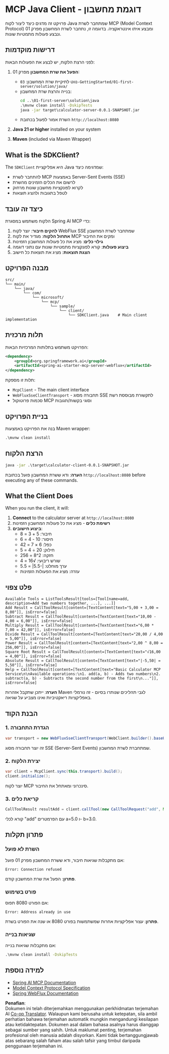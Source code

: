 <!--
CO_OP_TRANSLATOR_METADATA:
{
  "original_hash": "7074b9f4c8cd147c1c10f569d8508c82",
  "translation_date": "2025-06-11T13:14:22+00:00",
  "source_file": "03-GettingStarted/02-client/solution/java/README.md",
  "language_code": "ms"
}
-->
# MCP Java Client - דוגמת מחשבון

פרויקט זה מדגים כיצד ליצור לקוח Java שמתחבר לשרת MCP (Model Context Protocol) ומבצע איתו אינטראקציה. בדוגמה זו, נתחבר לשרת המחשבון מפרק 01 ונבצע פעולות מתמטיות שונות.

## דרישות מוקדמות

לפני הרצת הלקוח, יש לבצע את הפעולות הבאות:

1. **הפעל את שרת המחשבון** מפרק 01:
   - נווט לתיקיית שרת המחשבון: `03-GettingStarted/01-first-server/solution/java/`
   - בנייה והרצת שרת המחשבון:
     ```cmd
     cd ..\01-first-server\solution\java
     .\mvnw clean install -DskipTests
     java -jar target\calculator-server-0.0.1-SNAPSHOT.jar
     ```
   - השרת אמור לפעול בכתובת `http://localhost:8080`

2. **Java 21 or higher** installed on your system
3. **Maven** (included via Maven Wrapper)

## What is the SDKClient?

The `SDKClient` היא אפליקציית Java שמדגימה כיצד:
- להתחבר לשרת MCP באמצעות Server-Sent Events (SSE)
- לרשום את הכלים הזמינים מהשרת
- לקרוא לפונקציות מחשבון שונות מרחוק
- לטפל בתגובות ולהציג תוצאות

## כיצד זה עובד

הלקוח משתמש במסגרת Spring AI MCP כדי:

1. **להקים חיבור**: יוצר לקוח WebFlux SSE שמתחבר לשרת המחשבון
2. **אתחול הלקוח**: מגדיר את לקוח MCP ומקים את החיבור
3. **גילוי כלים**: מציג את כל פעולות המחשבון הזמינות
4. **ביצוע פעולות**: קורא לפונקציות מתמטיות שונות עם נתוני דוגמה
5. **הצגת תוצאות**: מציג את תוצאות כל חישוב

## מבנה הפרויקט

```
src/
└── main/
    └── java/
        └── com/
            └── microsoft/
                └── mcp/
                    └── sample/
                        └── client/
                            └── SDKClient.java    # Main client implementation
```

## תלות מרכזית

הפרויקט משתמש בתלותות המרכזיות הבאות:

```xml
<dependency>
    <groupId>org.springframework.ai</groupId>
    <artifactId>spring-ai-starter-mcp-server-webflux</artifactId>
</dependency>
```

תלות זו מספקת:
- `McpClient` - The main client interface
- `WebFluxSseClientTransport` - תחבורה מסוג SSE לתקשורת מבוססת רשת
- סכמות פרוטוקול MCP וסוגי בקשות/תגובות

## בניית הפרויקט

בנה את הפרויקט באמצעות Maven wrapper:

```cmd
.\mvnw clean install
```

## הרצת הלקוח

```cmd
java -jar .\target\calculator-client-0.0.1-SNAPSHOT.jar
```

**הערה**: ודא ששרת המחשבון פועל בכתובת `http://localhost:8080` before executing any of these commands.

## What the Client Does

When you run the client, it will:

1. **Connect** to the calculator server at `http://localhost:8080`
2. **רשימת כלים** - מציג את כל פעולות המחשבון הזמינות
3. **ביצוע חישובים**:
   - חיבור: 5 + 3 = 8
   - חיסור: 10 - 4 = 6
   - כפל: 6 × 7 = 42
   - חילוק: 20 ÷ 4 = 5
   - חזקה: 2^8 = 256
   - שורש ריבועי: √16 = 4
   - ערך מוחלט: |-5.5| = 5.5
   - עזרה: מציג את הפעולות הזמינות

## פלט צפוי

```
Available Tools = ListToolsResult[tools=[Tool[name=add, description=Add two numbers together, ...], ...]]
Add Result = CallToolResult[content=[TextContent[text="5,00 + 3,00 = 8,00"]], isError=false]
Subtract Result = CallToolResult[content=[TextContent[text="10,00 - 4,00 = 6,00"]], isError=false]
Multiply Result = CallToolResult[content=[TextContent[text="6,00 * 7,00 = 42,00"]], isError=false]
Divide Result = CallToolResult[content=[TextContent[text="20,00 / 4,00 = 5,00"]], isError=false]
Power Result = CallToolResult[content=[TextContent[text="2,00 ^ 8,00 = 256,00"]], isError=false]
Square Root Result = CallToolResult[content=[TextContent[text="√16,00 = 4,00"]], isError=false]
Absolute Result = CallToolResult[content=[TextContent[text="|-5,50| = 5,50"]], isError=false]
Help = CallToolResult[content=[TextContent[text="Basic Calculator MCP Service\n\nAvailable operations:\n1. add(a, b) - Adds two numbers\n2. subtract(a, b) - Subtracts the second number from the first\n..."]], isError=false]
```

**הערה**: ייתכן שתקבל אזהרות Maven לגבי תהליכים שנותרו בסיום - זה נורמלי באפליקציות ריאקטיביות ואינו מצביע על שגיאה.

## הבנת הקוד

### 1. הגדרת התחבורה
```java
var transport = new WebFluxSseClientTransport(WebClient.builder().baseUrl("http://localhost:8080"));
```
זה יוצר תחבורה מסוג SSE (Server-Sent Events) שמתחברת לשרת המחשבון.

### 2. יצירת הלקוח
```java
var client = McpClient.sync(this.transport).build();
client.initialize();
```
יוצר לקוח MCP סינכרוני ומאתחל את החיבור.

### 3. קריאת כלים
```java
CallToolResult resultAdd = client.callTool(new CallToolRequest("add", Map.of("a", 5.0, "b", 3.0)));
```
קורא לכלי "add" עם הפרמטרים a=5.0 ו- b=3.0.

## פתרון תקלות

### השרת לא פועל
אם מתקבלות שגיאות חיבור, ודא ששרת המחשבון מפרק 01 פועל:
```
Error: Connection refused
```
**פתרון**: הפעל את שרת המחשבון קודם.

### פורט בשימוש
אם הפורט 8080 תפוס:
```
Error: Address already in use
```
**פתרון**: עצור אפליקציות אחרות שמשתמשות בפורט 8080 או שנה את הפורט בשרת.

### שגיאות בנייה
אם מתקבלות שגיאות בנייה:
```cmd
.\mvnw clean install -DskipTests
```

## למידה נוספת

- [Spring AI MCP Documentation](https://docs.spring.io/spring-ai/reference/api/mcp/)
- [Model Context Protocol Specification](https://modelcontextprotocol.io/)
- [Spring WebFlux Documentation](https://docs.spring.io/spring-framework/docs/current/reference/html/web-reactive.html)

**Penafian**:  
Dokumen ini telah diterjemahkan menggunakan perkhidmatan terjemahan AI [Co-op Translator](https://github.com/Azure/co-op-translator). Walaupun kami berusaha untuk ketepatan, sila ambil perhatian bahawa terjemahan automatik mungkin mengandungi kesilapan atau ketidaktepatan. Dokumen asal dalam bahasa asalnya harus dianggap sebagai sumber yang sahih. Untuk maklumat penting, terjemahan profesional oleh manusia adalah disyorkan. Kami tidak bertanggungjawab atas sebarang salah faham atau salah tafsir yang timbul daripada penggunaan terjemahan ini.